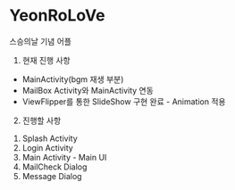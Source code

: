 # YeonRoLoVe
스승의날 기념 어플
1. 현재 진행 사항
 - MainActivity(bgm 재생 부분)
 - MailBox Activity와 MainActivity 연동
 - ViewFlipper를 통한 SlideShow 구현 완료 - Animation 적용
 
2. 진행할 사항
 1) Splash Activity
 2) Login Activity
 3) Main Activity - Main UI
 4) MailCheck Dialog
 5) Message Dialog 
